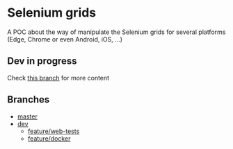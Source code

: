 # Selenium grids

A POC about the way of manipulate the Selenium grids for several platforms (Edge, Chrome or even Android, iOS, ...)

## Dev in progress

Check [this branch](../dev/README.md) for more content

## Branches

* [master](./README.md)
* [dev](../dev/README.md)
    * [feature/web-tests](../feature/web-tests/README.md)
    * [feature/docker](../feature/docker/README.md)
